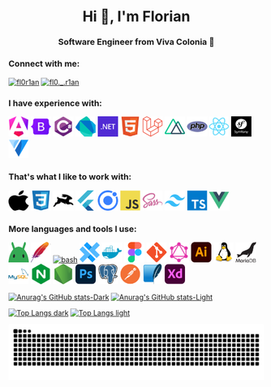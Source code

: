 <h1 align="center">Hi 👋, I'm Florian</h1>
<h3 align="center">Software Engineer from Viva Colonia 🥳</h3>

<h3 align="left">Connect with me:</h3>
<p>
<a href="https://linkedin.com/in/fl0r1an" target="blank"><img align="center" src="https://raw.githubusercontent.com/rahuldkjain/github-profile-readme-generator/master/src/images/icons/Social/linked-in-alt.svg" alt="fl0r1an" height="30" width="40" /></a>
<a href="https://instagram.com/fl0._.r1an" target="blank"><img align="center" src="https://raw.githubusercontent.com/rahuldkjain/github-profile-readme-generator/master/src/images/icons/Social/instagram.svg" alt="fl0._.r1an" height="30" width="40" /></a>
</p>

<h3 align="left">I have experience with:</h3>
<p> 
<a href="https://angular.io" target="_blank" rel="noreferrer"> <img src="https://raw.githubusercontent.com/devicons/devicon/master/icons/angular/angular-original.svg" alt="angular" width="40" height="40"/></a> 
<a href="https://getbootstrap.com" target="_blank" rel="noreferrer"> <img src="https://raw.githubusercontent.com/devicons/devicon/master/icons/bootstrap/bootstrap-original.svg" alt="bootstrap" width="40" height="40"/></a> 
<a href="https://www.w3schools.com/cs/" target="_blank" rel="noreferrer"> <img src="https://github.com/devicons/devicon/raw/master/icons/csharp/csharp-original.svg" alt="csharp" width="40" height="40"/></a> 
<a href="https://dart.dev/" target="_blank" rel="noreferrer"> <img src="https://raw.githubusercontent.com/devicons/devicon/refs/heads/master/icons/dart/dart-original.svg" alt="dart" width="40" height="40"/></a> 
<a href="https://dotnet.microsoft.com/" target="_blank" rel="noreferrer"> <img src="./icons/msnet.svg" alt="dotnet" width="40" height="40"/></a> 
<a href="https://www.w3.org/html" target="_blank" rel="noreferrer"><img src="https://github.com/devicons/devicon/raw/master/icons/html5/html5-original.svg" alt="html5" width="40" height="40"></a> 
<a href="https://laravel.com/"target="_blank" rel="noreferrer"><img src="https://github.com/devicons/devicon/raw/master/icons/laravel/laravel-original.svg" alt="laravel" width="40" height="40"/></a> 
<a href="https://nuxt.com" target="_blank" rel="noreferrer"> <img src="https://github.com/devicons/devicon/raw/master/icons/nuxtjs/nuxtjs-original.svg" alt="nuxtjs" width="40" height="40"/></a> 
<a href="https://www.php.net" target="_blank" rel="noreferrer"> <img src="https://github.com/devicons/devicon/raw/master/icons/php/php-original.svg" alt="php" width="40" height="40"/></a> 
<a href="https://reactjs.org/" target="_blank" rel="noreferrer"> <img src="https://github.com/devicons/devicon/raw/master/icons/react/react-original.svg" alt="react" width="40" height="40"/></a> 
<a href="https://symfony.com" target="_blank" rel="noreferrer"><picture><source media="(prefers-color-scheme: dark)" alt="symfony" srcset="./icons/symfony_black.svg" width="40" height="40"><img alt="symfony" src="./icons/symfony_white.svg" width="40" height="40"></picture></a> 
<a href="https://vuetifyjs.com/en/" target="_blank" rel="noreferrer"> <img src="https://github.com/devicons/devicon/raw/master/icons/vuetify/vuetify-original.svg" alt="vuetify" width="40" height="40"/></a>
</p>

<h3 align="left">That's what I like to work with:</h3>
<p> 
<a href="https://developer.apple.com/" target="_blank" rel="noreferrer"><picture><source media="(prefers-color-scheme: dark)" alt="apple" srcset="./icons/apple_logo_white.svg" width="40" height="40"><img alt="apple" src="./icons/apple_logo_black.svg" width="40" height="40"></picture></a> 
<a href="https://www.w3schools.com/css/" target="_blank" rel="noreferrer"> <img src="https://github.com/devicons/devicon/raw/master/icons/css3/css3-original.svg" alt="css3" width="40" height="40"/></a> 
<a href="https://directus.io" target="_blank" rel="noreferrer"><picture><source media="(prefers-color-scheme: dark)" alt="directus" srcset="./icons/directus_white.svg" width="40" height="40"><img src="./icons/directus_black.svg" alt="directus" width="40" height="40"></picture></a> 
<a href="https://flutter.dev/" target="_blank" rel="noreferrer"><img src="https://raw.githubusercontent.com/devicons/devicon/refs/heads/master/icons/flutter/flutter-original.svg" alt="flutter" width="40" height="40"></a> 
<a href="https://ionicframework.com/" target="_blank" rel="noreferrer"> <img src="./icons/ionic.svg" alt="ionic" width="40" height="40"/></a> 
<a href="https://developer.mozilla.org/en-US/docs/Web/JavaScript" target="_blank" rel="noreferrer"> <img src="https://github.com/devicons/devicon/raw/master/icons/javascript/javascript-original.svg" alt="javascript" width="40" height="40"/></a> 
<a href="https://sass-lang.com" target="_blank" rel="noreferrer"> <img src="https://raw.githubusercontent.com/devicons/devicon/master/icons/sass/sass-original.svg" alt="sass" width="40" height="40"/></a> 
<a href="https://tailwindcss.com/" target="_blank" rel="noreferrer"> <img src="https://github.com/devicons/devicon/raw/master/icons/tailwindcss/tailwindcss-original.svg" alt="tailwind" width="40" height="40"/></a> 
<a href="https://www.typescriptlang.org/" target="_blank" rel="noreferrer"> <img src="https://raw.githubusercontent.com/devicons/devicon/master/icons/typescript/typescript-original.svg" alt="typescript" width="40" height="40"/></a> 
<a href="https://vuejs.org/" target="_blank" rel="noreferrer"> <img src="https://github.com/devicons/devicon/raw/master/icons/vuejs/vuejs-original.svg" alt="vuejs" width="40" height="40"/></a>
</p>

<h3 align="left">More languages and tools I use:</h3>
<p> <a href="https://developers.google.com" target="_blank" rel="noreferrer"> <img src="./icons/android.svg" alt="android" width="40" height="40"/></a> 
<a href="https://httpd.apache.org" target="_blank" rel="noreferrer"> <img src="./icons/apache.svg" alt="apache" width="40" height="40"/></a> 
<a href="https://www.gnu.org/software/bash/" target="_blank" rel="noreferrer"><picture><source media="(prefers-color-scheme: dark)" alt="bash" srcset="./icons/gnu_bash-icon_dark.svg" width="40" height="40"><img alt="bash" src="https://www.vectorlogo.zone/logos/gnu_bash/gnu_bash-icon.svg" width="40" height="40"></picture></a> 
<a href="https://capacitorjs.com/" target="_blank" rel="noreferrer"> <img src="https://github.com/devicons/devicon/raw/master/icons/capacitor/capacitor-original.svg" alt="capacitor" width="40" height="40"/></a> 
<a href="https://www.docker.com/" target="_blank" rel="noreferrer"> <img src="https://github.com/devicons/devicon/raw/master/icons/docker/docker-plain.svg" alt="docker" width="40" height="40"/></a>  
<a href="https://www.figma.com/" target="_blank" rel="noreferrer"> <img src="https://github.com/devicons/devicon/raw/master/icons/figma/figma-original.svg" alt="figma" width="40" height="40"/></a> 
<a href="https://git-scm.com/" target="_blank" rel="noreferrer"> <img src="https://github.com/devicons/devicon/raw/master/icons/git/git-original.svg" alt="git" width="40" height="40"/></a> 
<a href="https://graphql.org" target="_blank" rel="noreferrer"> <img src="https://github.com/devicons/devicon/raw/master/icons/graphql/graphql-plain.svg" alt="graphql" width="40" height="40"/></a> 
<a href="https://www.adobe.com/in/products/illustrator.html" target="_blank" rel="noreferrer"> <img src="./icons/illustrator.svg" alt="illustrator" width="40" height="40"/></a> 
<a href="https://www.linux.org/" target="_blank" rel="noreferrer"> <img src="https://raw.githubusercontent.com/devicons/devicon/master/icons/linux/linux-original.svg" alt="linux" width="40" height="40"/></a> 
<a href="https://mariadb.org/" target="_blank" rel="noreferrer"> <picture><source media="(prefers-color-scheme: dark)" alt="mariadb" srcset="./icons/mariadb_white.svg" width="40" height="40"><img alt="mariadb" src="./icons/mariadb.svg" width="40" height="40"></picture></a> 
<a href="https://www.mysql.com/" target="_blank" rel="noreferrer"> <img src="https://raw.githubusercontent.com/devicons/devicon/master/icons/mysql/mysql-original-wordmark.svg" alt="mysql" width="40" height="40"/></a> 
<a href="https://www.nginx.com" target="_blank" rel="noreferrer"> <img src="https://raw.githubusercontent.com/devicons/devicon/master/icons/nginx/nginx-original.svg" alt="nginx" width="40" height="40"/></a> 
<a href="https://nodejs.org" target="_blank" rel="noreferrer"> <img src="https://github.com/devicons/devicon/raw/master/icons/nodejs/nodejs-original.svg" alt="nodejs" width="40" height="40"/></a> 
<a href="https://www.photoshop.com/en" target="_blank" rel="noreferrer"> <img src="https://github.com/devicons/devicon/raw/master/icons/photoshop/photoshop-original.svg" alt="photoshop" width="40" height="40"/></a> 
<a href="https://www.postgresql.org" target="_blank" rel="noreferrer"> <img src="https://github.com/devicons/devicon/raw/master/icons/postgresql/postgresql-original.svg" alt="postgresql" width="40" height="40"/></a> 
<a href="https://postman.com" target="_blank" rel="noreferrer"> <img src="https://github.com/devicons/devicon/raw/master/icons/postman/postman-original.svg" alt="postman" width="40" height="40"/></a> 
<a href="https://www.sqlite.org/" target="_blank" rel="noreferrer"> <img src="https://github.com/devicons/devicon/raw/master/icons/sqlite/sqlite-original.svg" alt="sqlite" width="40" height="40"/></a> 
<a href="https://www.adobe.com/products/xd.html" target="_blank" rel="noreferrer"> <img src="https://github.com/devicons/devicon/raw/master/icons/xd/xd-original.svg" alt="xd" width="40" height="40"/></a>
</p>

[![Anurag's GitHub stats-Dark](https://github-readme-stats.vercel.app/api?username=fl0r1an84&show_icons=true&hide=contribs&theme=github_dark#gh-dark-mode-only)](https://github.com/anuraghazra/github-readme-stats#gh-dark-mode-only)
[![Anurag's GitHub stats-Light](https://github-readme-stats.vercel.app/api?username=fl0r1an84&show_icons=true&hide=contribs&theme=default#gh-light-mode-only)](https://github.com/anuraghazra/github-readme-stats#gh-light-mode-only)

[![Top Langs dark](https://github-readme-stats.vercel.app/api/top-langs/?username=fl0r1an84&layout=compact&theme=github_dark#gh-dark-mode-only)](https://github.com/anuraghazra/github-readme-stats#gh-dark-mode-only)
[![Top Langs light](https://github-readme-stats.vercel.app/api/top-langs/?username=fl0r1an84&layout=compact&theme=default#gh-light-mode-only)](https://github.com/anuraghazra/github-readme-stats#gh-light-mode-only)

<img src="https://raw.githubusercontent.com/FL0R1AN84/FL0R1AN84/output/snake.svg" alt="Snake animation" />
